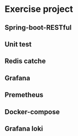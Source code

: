 # Exercise project

## Spring-boot-RESTful
## Unit test
## Redis catche
## Grafana
## Premetheus
## Docker-compose
## Grafana loki

